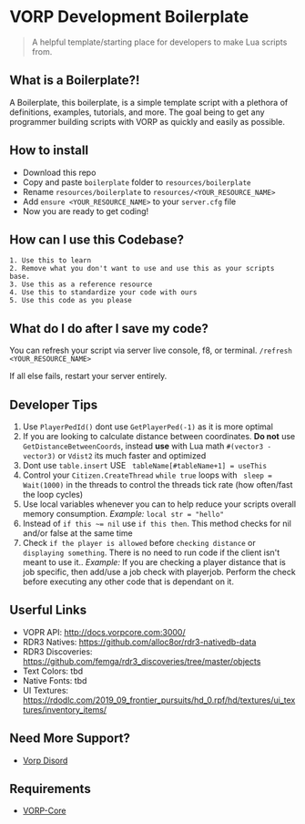 # VORP Development Boilerplate
> A helpful template/starting place for developers to make Lua scripts from.

## What is a Boilerplate?!
A Boilerplate, this boilerplate, is a simple template script with a plethora of  definitions, examples, tutorials, and more. The goal being to get any programmer building scripts with VORP as quickly and easily as possible.

## How to install
* Download this repo
* Copy and paste `boilerplate` folder to `resources/boilerplate`
* Rename `resources/boilerplate` to `resources/<YOUR_RESOURCE_NAME>`
* Add `ensure <YOUR_RESOURCE_NAME>` to your `server.cfg` file
* Now you are ready to get coding!

## How can I use this Codebase?
    1. Use this to learn
    2. Remove what you don't want to use and use this as your scripts base.
    3. Use this as a reference resource
    4. Use this to standardize your code with ours
    5. Use this code as you please

## What do I do after I save my code?
You can refresh your script via server live console, f8, or terminal.
`/refresh <YOUR_RESOURCE_NAME>`

If all else fails, restart your server entirely.

## Developer Tips
1. Use `PlayerPedId()` dont use `GetPlayerPed(-1)` as it is more optimal
2. If you are looking to calculate distance between coordinates. **Do not** use `GetDistanceBetweenCoords`, instead **use** with Lua math `#(vector3 - vector3)` or `Vdist2`  its much faster and optimized
3. Dont use `table.insert` USE ` tableName[#tableName+1] = useThis`
4. Control your `Citizen.CreateThread` `while true` loops with ` sleep = Wait(1000)` in the threads to control the threads tick rate (how often/fast the loop cycles)
5. Use local variables whenever you can to help reduce your scripts overall memory consumption. _Example:_ `local str = "hello"`
6. Instead of `if this ~= nil` use `if this then`. This method checks for nil and/or false at the same time
7. Check `if the player is allowed` before `checking distance` or `displaying something`. There is no need to run code if the client isn't meant to use it.. _Example:_ If you are checking a player distance that is job specific, then add/use a job check with playerjob. Perform the check before executing any other code that is dependant on it.

## Userful Links
- VOPR API: http://docs.vorpcore.com:3000/
- RDR3 Natives: https://github.com/alloc8or/rdr3-nativedb-data
- RDR3 Discoveries: https://github.com/femga/rdr3_discoveries/tree/master/objects
- Text Colors: tbd
- Native Fonts: tbd
- UI Textures: https://rdodlc.com/2019_09_frontier_pursuits/hd_0.rpf/hd/textures/ui_textures/inventory_items/

## Need More Support? 
- [Vorp Disord](https://discord.gg/DHGVAbCj7N)

## Requirements
- [VORP-Core](https://github.com/VORPCORE/VORP-Core/releases)
